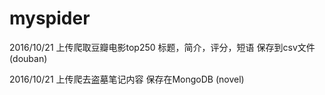 # myspider
2016/10/21
上传爬取豆瓣电影top250
标题，简介，评分，短语
保存到csv文件
(douban)

2016/10/21
上传爬去盗墓笔记内容
保存在MongoDB
(novel)
